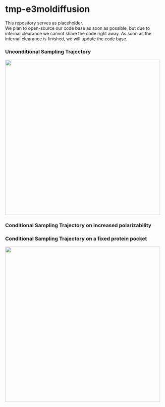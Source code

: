 # tmp-e3moldiffusion

This repository serves as placeholder.  
We plan to open-source our code base as soon as possible, but due to internal clearance we cannot share the code right away. 
As soon as the internal clearance is finished, we will update the code base.


### Unconditional Sampling Trajectory

<img src="https://github.com/tuanle618/tmp-e3moldiffusion/blob/main/assets/unconditional-sampling-trajectory.gif" width="500" height="500"/>


### Conditional Sampling Trajectory on increased polarizability



### Conditional Sampling Trajectory on a fixed protein pocket

<img src="https://github.com/tuanle618/tmp-e3moldiffusion/blob/main/assets/conditional-ligand-pocket-sampling-trajectory.gif" width="500" height="500"/>
